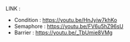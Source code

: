 LINK :
* Condition : https://youtu.be/HnJyiw7khKo
* Semaphore : https://youtu.be/FV6u5hZ96sU
* Barrier : https://youtu.be/_TbUmie8VMg